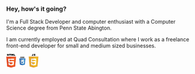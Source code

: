 ### Hey, how's it going?

I'm a Full Stack Developer and computer enthusiast with a Computer Science degree from Penn State Abington.

I am currently employed at Quad Consultation where I work as a freelance front-end developer for small and medium sized businesses.

<img align="center" alt="HTML" width="26px" src="icons/html.svg"/>
<img align="center" alt="CSS" width="26px" src="icons/css.svg"/>
<img align="center" alt="JS" width="26px" src="icons/javascript.svg"/>
